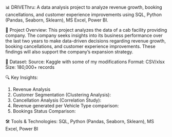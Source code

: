 📊 DRIVEThru:
A data analysis project to analyze revenue growth, booking cancellations, and customer experience improvements using SQL, Python (Pandas, Seaborn, Sklearn), MS Excel, Power BI.

📌 Project Overview:
This project analyzes the data of a cab facility providing company. The company seeks insights into its business performance over the last two years to make data-driven decisions regarding revenue growth, booking cancellations, and customer experience improvements. These findings will also support the company’s expansion strategy.

📂 Dataset:
Source: Kaggle with some of my modifications
Format: CSV/xlsx
Size: 180,000+ records

🔍 Key Insights:
1. Revenue Analysis
2. Customer Segmentation (Clustering Analysis):
3. Cancellation Analysis (Correlation Study):
4. Revenue generated per Vehicle Type comparison:
5. Bookings Status Comparison:
     
🛠 Tools & Technologies:
SQL, Python (Pandas, Seaborn, Sklearn), MS Excel, Power BI
